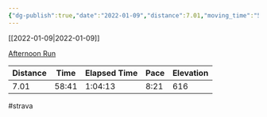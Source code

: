 ```yaml
---
{"dg-publish":true,"date":"2022-01-09","distance":7.01,"moving_time":"58:41","elapsed_time":"1:04:13","pace":"8:21","total_elevation_gain":616,"url":"https://www.strava.com/activities/6499723534","permalink":"/01-personal/strava/2022-01-09-afternoon-run/","dgPassFrontmatter":true}
---
```



[[2022-01-09\|2022-01-09]]

[Afternoon Run](https://www.strava.com/activities/6499723534)

| Distance | Time  | Elapsed Time | Pace | Elevation |
| -------- | ----- | ------------ | ---- | --------- |
| 7.01     | 58:41 | 1:04:13      | 8:21 | 616       |




#strava
